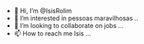 - 👋 Hi, I’m @IsisRolim
- 👀 I’m interested in pessoas maravilhosas ..
- 💞️ I’m looking to collaborate on jobs ...
- 📫 How to reach me Isis ...

<!---
IsisRolim/IsisRolim is a ✨ special ✨ repository because its `README.md` (this file) appears on your GitHub profile.
You can click the Preview link to take a look at your changes.
--->
